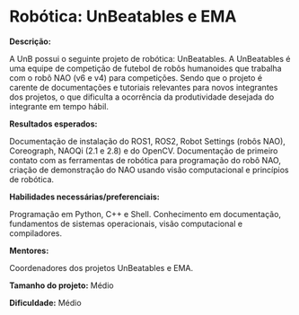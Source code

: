 # Robótica: UnBeatables e EMA

**Descrição:**

A UnB possui o seguinte projeto de robótica: UnBeatables. A UnBeatables é uma equipe de competição de futebol de robôs humanoides que trabalha com o robô NAO (v6 e v4) para competições. Sendo que o projeto é carente de documentações e tutoriais relevantes para novos integrantes dos projetos, o que dificulta a ocorrência da produtividade desejada do integrante em tempo hábil. 

**Resultados esperados:**

Documentação de instalação do ROS1, ROS2, Robot Settings (robôs NAO), Coreograph, NAOQi (2.1 e 2.8) e do OpenCV. Documentação de primeiro contato com as ferramentas de robótica para programação do robô NAO, criação de demonstração do NAO usando visão computacional e princípios de robótica.

**Habilidades necessárias/preferenciais:**

Programação em Python, C++ e Shell. Conhecimento em documentação, fundamentos de sistemas operacionais, visão computacional e compiladores.

**Mentores:** 

Coordenadores dos projetos UnBeatables e EMA.

**Tamanho do projeto:** Médio

**Dificuldade:** Médio
